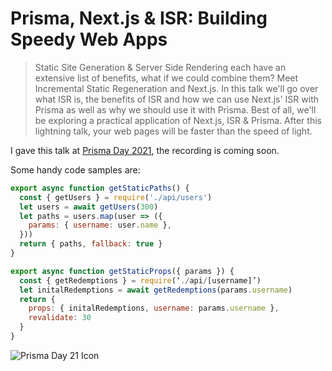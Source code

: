 # Prisma, Next.js & ISR: Building Speedy Web Apps

> Static Site Generation & Server Side Rendering each have an extensive list of benefits, what if we could combine them? Meet Incremental Static Regeneration and Next.js. In this talk we'll go over what ISR is, the benefits of ISR and how we can use Next.js' ISR with Prisma as well as why we should use it with Prisma. Best of all, we'll be exploring a practical application of Next.js, ISR & Prisma. After this lightning talk, your web pages will be faster than the speed of light.

I gave this talk at [Prisma Day 2021](https://www.prisma.io/day), the recording is coming soon.

Some handy code samples are:

```javascript
export async function getStaticPaths() {
  const { getUsers } = require('./api/users')
  let users = await getUsers(300)
  let paths = users.map(user => ({
    params: { username: user.name },
  }))
  return { paths, fallback: true }
}
```

```javascript
export async function getStaticProps({ params }) {
  const { getRedemptions } = require(‘./api/[username]’)
  let initalRedemptions = await getRedemptions(params.username)
  return { 
    props: { initalRedemptions, username: params.username }, 
    revalidate: 30 
  }
}
```

![Prisma Day 21 Icon](https://www.prisma.io/images/day2021/logo-big.svg)
